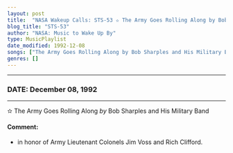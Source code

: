 ```yaml
---
layout: post
title:  "NASA Wakeup Calls: STS-53 ✫ The Army Goes Rolling Along by Bob Sharples and His Military Band ✦ December 08, 1992"
blog_title: "STS-53"
author: "NASA: Music to Wake Up By"
type: MusicPlaylist
date_modified: 1992-12-08
songs: ["The Army Goes Rolling Along by Bob Sharples and His Military Band"]
genres: []
---
```


----
### DATE: December 08, 1992
----
✫ The Army Goes Rolling Along *by* Bob Sharples and His Military Band  

#### Comment:
* in honor of Army Lieutenant Colonels Jim Voss and Rich Clifford.



<br/>
<center>
	<a target="_blank"
	   href="https://twitter.com/intent/tweet?hashtags=Space,NASA,Playlist,NASAWakeupCalls,SpaceProgram&text=🚀 {{ page.author}}, {{ page.title }}. {{ site.url }}{{ page.url }}&via=nasawakeupcalls"><i class="fab fa-twitter" title="Tweet this page" alt="Tweet this page" style="font-size: 1.3em;"></i></a>
	&nbsp; 	<i class="fas fa-user-astronaut" style="font-size: 1.5em;"></i> &nbsp;
    <a id="custom_amazon_link"
       type="amzn" search="#"
       category="popular music">
    <i class="fab fa-amazon" style="font-size: 1.3em;"></i></a>
</center>

<!-- Randomly resolve an individual entry from a song array -->
<script src="/assets/javascript/seedrandom.min.js"></script>
<script>
  var wake_me_up = ["The Army Goes Rolling Along by Bob Sharples and His Military Band"];
  var prng = new Math.seedrandom();
  function randomSong() {
    song = wake_me_up[Math.floor(Math.random() * wake_me_up.length)];
    var amazon_link = document.getElementById("custom_amazon_link");
    amazon_link.setAttribute("search", song);
  }
  window.onload = randomSong();
</script>

